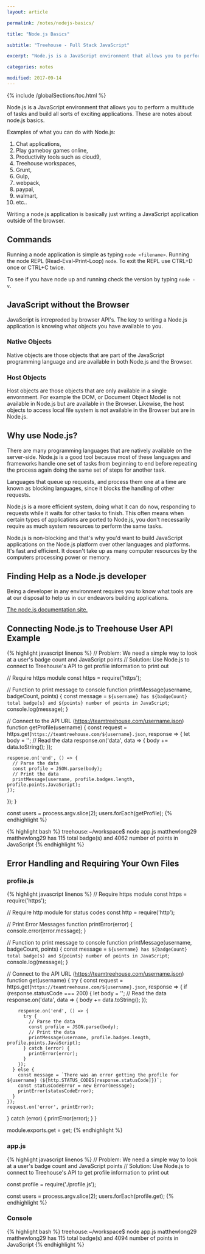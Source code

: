 ```yaml
---
layout: article

permalink: /notes/nodejs-basics/

title: "Node.js Basics"

subtitle: "Treehouse - Full Stack JavaScript"

excerpt: "Node.js is a JavaScript environment that allows you to perform a multitude of tasks and build all sorts of exciting applications. These are notes about node.js basics."

categories: notes

modified: 2017-09-14
---
```


{% include /globalSections/toc.html %}

Node.js is a JavaScript environment that allows you to perform a multitude of tasks and build all sorts of exciting applications. These are notes about node.js basics.

Examples of what you can do with Node.js:

<ol>
  <li>Chat applications,</li>
  <li>Play gameboy games online,</li>
  <li>Productivity tools such as cloud9,</li>
  <li>Treehouse workspaces,</li>
  <li>Grunt,</li>
  <li>Gulp,</li>
  <li>webpack,</li>
  <li>paypal,</li>
  <li>walmart,</li>
  <li>etc..</li>
</ol>

Writing a node.js application is basically just writing a JavaScript application outside of the browser.

## Commands

Running a node application is simple as typing `node <filename>`. Running the node REPL (Read-Eval-Print-Loop) `node`. To exit the REPL use CTRL+D once or CTRL+C twice.

To see if you have node up and running check the version by typing `node -v`.

## JavaScript without the Browser

JavaScript is intrepreded by browser API's. The key to writing a Node.js application is knowing what objects you have available to you.

### Native Objects

Native objects are those objects that are part of the JavaScript programming language and are available in both Node.js and the Browser.

### Host Objects

Host objects are those objects that are only available in a single envornment. For example the DOM, or Document Object Model is not available in Node.js but are available in the Browser. Likewise, the host objects to access local file system is not available in the Browser but are in Node.js.

## Why use Node.js?

There are many programming languages that are natively available on the server-side. Node.js is a good tool because most of these languages and frameworks handle one set of tasks from beginning to end before repeating the process again doing the same set of steps for another task.

Languages that queue up requests, and process them one at a time are known as blocking languages, since it blocks the handling of other requests.

Node.js is a more efficient system, doing what it can do now, responding to requests while it waits for other tasks to finish. This often means when certain types of applications are ported to Node.js, you don't necessarily require as much system resources to perform the same tasks.

Node.js is non-blocking and that's why you'd want to build JavaScript applications on the Node.js platform over other languages and platforms. It's fast and efficient. It doesn't take up as many computer resources by the computers processing power or memory.

## Finding Help as a Node.js developer

Being a developer in any environment requires you to know what tools are at our disposal to help us in our endeavors building applications.

<a href="http://nodejs.org/api/">The node.js documentation site.</a>

## Connecting Node.js to Treehouse User API Example

{% highlight javascript linenos %}
// Problem: We need a simple way to look at a user's badge count and JavaScript points
// Solution: Use Node.js to connect to Treehouse's API to get profile information to print out

// Require https module
const https = require('https');

// Function to print message to console
function printMessage(username, badgeCount, points) {
  const message = `${username} has ${badgeCount} total badge(s) and ${points} number of points in JavaScript`;
  console.log(message);
}

// Connect to the API URL (https://teamtreehouse.com/username.json)
function getProfile(username) {
  const request = https.get(`https://teamtreehouse.com/${username}.json`, response => {
    let body = '';
    // Read the data
    response.on('data', data => {
      body += data.toString();
    });
    
    response.on('end', () => {
      // Parse the data
      const profile = JSON.parse(body);
      // Print the data
      printMessage(username, profile.badges.length, profile.points.JavaScript);
    });
    
  });
}

const users = process.argv.slice(2);
users.forEach(getProfile);
{% endhighlight %}

{% highlight bash %}
treehouse:~/workspace$ node app.js matthewlong29
matthewlong29 has 115 total badge(s) and 4062 number of points in JavaScript
{% endhighlight %}

## Error Handling and Requiring Your Own Files

### profile.js

{% highlight javascript linenos %}
// Require https module
const https = require('https');

// Require http module for status codes
const http = require('http');

// Print Error Messages
function printError(error) {
  console.error(error.message);
}

// Function to print message to console
function printMessage(username, badgeCount, points) {
  const message = `${username} has ${badgeCount} total badge(s) and ${points} number of points in JavaScript`;
  console.log(message);
}

// Connect to the API URL (https://teamtreehouse.com/username.json)
function get(username) {
  try {
    const request = https.get(`https://teamtreehouse.com/${username}.json`, response => {
      if (response.statusCode === 200) {
        let body = '';
        // Read the data
        response.on('data', data => {
          body += data.toString();
        });
        
        response.on('end', () => {
          try {
            // Parse the data
            const profile = JSON.parse(body);
            // Print the data
            printMessage(username, profile.badges.length, profile.points.JavaScript);
          } catch (error) {
            printError(error);
          }
        });
      } else {
        const message = `There was an error getting the profile for ${username} (${http.STATUS_CODES[response.statusCode]})`;
        const statusCodeError = new Error(message);
        printError(statusCodeError);
      }
    });
    request.on('error', printError);
  } catch (error) {
    printError(error);
  }
}

module.exports.get = get;
{% endhighlight %}

### app.js 

{% highlight javascript linenos %}
// Problem: We need a simple way to look at a user's badge count and JavaScript points
// Solution: Use Node.js to connect to Treehouse's API to get profile information to print out

const profile = require('./profile.js');

const users = process.argv.slice(2);
users.forEach(profile.get);
{% endhighlight %}

### Console 

{% highlight bash %}
treehouse:~/workspace$ node app.js matthewlong29
matthewlong29 has 115 total badge(s) and 4094 number of points in JavaScript
{% endhighlight %}